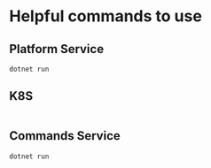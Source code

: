 # Helpful commands to use

## Platform Service

```
dotnet run
```

## K8S

```

```

## Commands Service

```
dotnet run
```
